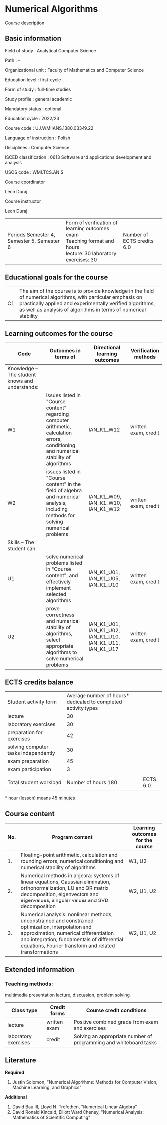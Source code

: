 # Numerical Algorithms

Course description

## Basic information

Field of study
:   Analytical Computer Science

Path
:   -

Organizational unit
:   Faculty of Mathematics and Computer Science

Education level
:   first-cycle

Form of study
:   full-time studies

Study profile
:   general academic

Mandatory status
:   optional

Education cycle
:   2022/23

Course code
:   UJ.WMIIANS.1380.03349.22

Language of instruction
:   Polish

Disciplines
:   Computer Science

ISCED classification
:   0613 Software and applications development and analysis

USOS code
:   WMI.TCS.AN.S

Course coordinator

Lech Duraj

Course instructor

Lech Duraj

|  |  |  |
| --- | --- | --- |
| Periods Semester 4, Semester 5, Semester 6 | Form of verification of learning outcomes <br/> exam <br/>Teaching format and hours <br/> lecture: 30   laboratory exercises: 30 | Number of ECTS credits 6.0 |

## Educational goals for the course

|  |  |
| --- | --- |
| C1 | The aim of the course is to provide knowledge in the field of numerical algorithms, with particular emphasis on practically applied and experimentally verified algorithms, as well as analysis of algorithms in terms of numerical stability |

## Learning outcomes for the course

| Code | Outcomes in terms of | Directional learning outcomes | Verification methods |
| --- | --- | --- | --- |
| Knowledge – The student knows and understands: | | | |
| W1 | issues listed in "Course content" regarding computer arithmetic, calculation errors, conditioning and numerical stability of algorithms | IAN\_K1\_W12 | written exam, credit |
| W2 | issues listed in "Course content" in the field of algebra and numerical analysis, including methods for solving numerical problems | IAN\_K1\_W09, IAN\_K1\_W10, IAN\_K1\_W12 | written exam, credit |
| Skills – The student can: | | | |
| U1 | solve numerical problems listed in "Course content", and effectively implement selected algorithms | IAN\_K1\_U01, IAN\_K1\_U05, IAN\_K1\_U10 | written exam, credit |
| U2 | prove correctness and numerical stability of algorithms, select appropriate algorithms to solve numerical problems | IAN\_K1\_U01, IAN\_K1\_U02, IAN\_K1\_U10, IAN\_K1\_U11, IAN\_K1\_U17 | written exam, credit |

## ECTS credits balance

|  |  |  |
| --- | --- | --- |
| Student activity form | Average number of hours* dedicated to completed activity types | |
| lecture | 30 | |
| laboratory exercises | 30 | |
| preparation for exercises | 42 | |
| solving computer tasks independently | 30 | |
| exam preparation | 45 | |
| exam participation | 3 | |
|  | | |
| Total student workload | Number of hours 180 | ECTS 6.0 |

\* hour (lesson) means 45 minutes

## Course content

| No. | Program content | Learning outcomes for the course |
| --- | --- | --- |
| 1. | Floating-point arithmetic, calculation and rounding errors, numerical conditioning and numerical stability of algorithms | W1, U2 |
| 2. | Numerical methods in algebra: systems of linear equations, Gaussian elimination, orthonormalization, LU and QR matrix decomposition, eigenvectors and eigenvalues, singular values and SVD decomposition | W2, U1, U2 |
| 3. | Numerical analysis: nonlinear methods, unconstrained and constrained optimization, interpolation and approximation, numerical differentiation and integration, fundamentals of differential equations, Fourier transform and related transformations | W2, U1, U2 |

## Extended information

### Teaching methods:

multimedia presentation lecture, discussion, problem solving

| Class type | Credit forms | Course credit conditions |
| --- | --- | --- |
| lecture | written exam | Positive combined grade from exam and exercises |
| laboratory exercises | credit | Solving an appropriate number of programming and whiteboard tasks |

## Literature

**Required** 

1. Justin Solomon, "Numerical Algorithms: Methods for Computer Vision, Machine Learning, and Graphics"

**Additional** 

1. David Bau III, Lloyd N. Trefethen, "Numerical Linear Algebra"
2. David Ronald Kincaid, Elliott Ward Cheney, "Numerical Analysis: Mathematics of Scientific Computing"